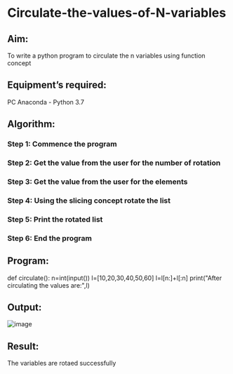 # Circulate-the-values-of-N-variables
## Aim:
To write a python program to circulate the n variables using function concept
## Equipment’s required:
PC
Anaconda - Python 3.7
## Algorithm: 
### Step 1: Commence the program
### Step 2: Get the value from the user for the number of rotation
### Step 3: Get the value from the user for the elements
### Step 4: Using the slicing concept rotate the list
### Step 5: Print the rotated list
### Step 6: End the program

## Program:
def circulate():
    n=int(input())
    l=[10,20,30,40,50,60]
    l=l[n:]+l[:n]
    print("After circulating the values are:",l)
## Output:
![image](https://user-images.githubusercontent.com/93427238/154843490-f6065380-0c79-479b-b2bc-4e99866f466f.png)


## Result:
The variables are rotaed successfully
